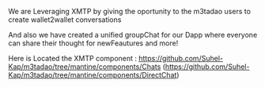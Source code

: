 We are Leveraging XMTP by giving the oportunity to the m3tadao users to create wallet2wallet conversations 

And also we have created a unified groupChat for our Dapp where everyone can share their thought for newFeautures and more!

Here is Located the XMTP component : https://github.com/Suhel-Kap/m3tadao/tree/mantine/components/Chats
(https://github.com/Suhel-Kap/m3tadao/tree/mantine/components/DirectChat)
